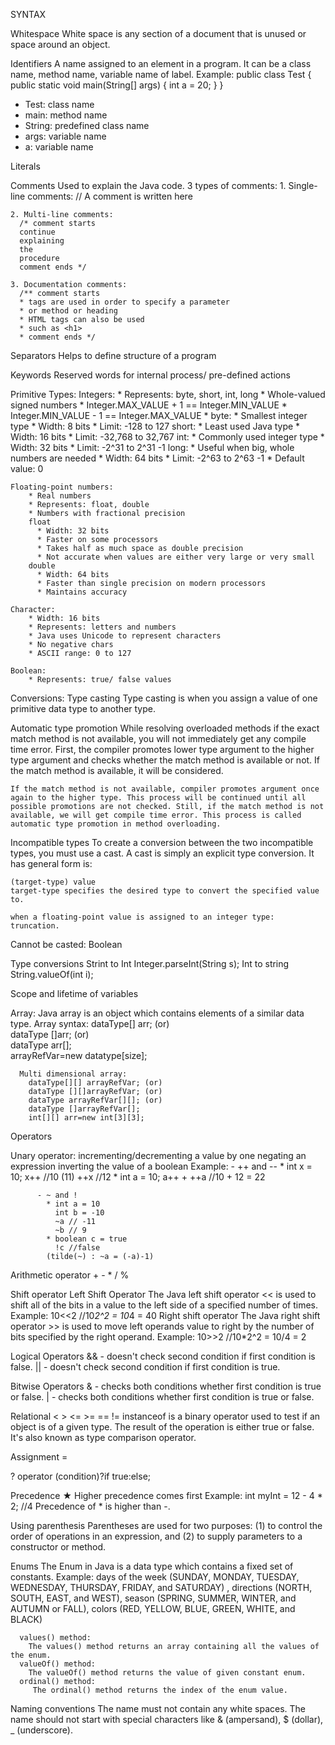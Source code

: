 SYNTAX

Whitespace
  White space is any section of a document that is unused or space around an object.

Identifiers
  A name assigned to an element in a program.
  It can be a class name, method name, variable name of label.
  Example:
    public class Test
  {
      public static void main(String[] args)
      {
          int a = 20;
      }
  }
  * Test: class name
  * main: method name
  * String: predefined class name
  * args: variable name
  * a: variable name

Literals 


Comments
  Used to explain the Java code.
  3 types of comments:
    1. Single-line comments:
      // A comment is written here

    2. Multi-line comments:
      /* comment starts
      continue
      explaining
      the 
      procedure
      comment ends */

    3. Documentation comments:
      /** comment starts
      * tags are used in order to specify a parameter
      * or method or heading
      * HTML tags can also be used
      * such as <h1>
      * comment ends */


Separators
  Helps to define structure of a program

Keywords
  Reserved words for internal process/ pre-defined actions

Primitive Types:
    Integers:
        * Represents: byte, short, int, long
        * Whole-valued signed numbers
        * Integer.MAX_VALUE + 1 == Integer.MIN_VALUE
        * Integer.MIN_VALUE - 1 == Integer.MAX_VALUE
        * byte:
            * Smallest integer type
            * Width: 8 bits
            * Limit: -128 to 127
          short:
            * Least used Java type
            * Width: 16 bits
            * Limit: -32,768 to 32,767
          int:
            * Commonly used integer type
            * Width: 32 bits
            * Limit: -2^31 to 2^31 -1
          long:
            * Useful when big, whole numbers are needed
            * Width: 64 bits
            * Limit: -2^63 to 2^63 -1
            * Default value: 0

    Floating-point numbers:
        * Real numbers
        * Represents: float, double
        * Numbers with fractional precision
        float
          * Width: 32 bits
          * Faster on some processors
          * Takes half as much space as double precision
          * Not accurate when values are either very large or very small 
        double
          * Width: 64 bits
          * Faster than single precision on modern processors
          * Maintains accuracy

    Character:
        * Width: 16 bits
        * Represents: letters and numbers
        * Java uses Unicode to represent characters
        * No negative chars
        * ASCII range: 0 to 127

    Boolean:
        * Represents: true/ false values

Conversions:
  Type casting
    Type casting is when you assign a value of one primitive data type to another type.

  Automatic type promotion
    While resolving overloaded methods if the exact match method is not available, you will not immediately get any compile time error. First, the compiler promotes lower type argument to the higher type argument and checks whether the match method is available or not. If the match method is available, it will be considered.

    If the match method is not available, compiler promotes argument once again to the higher type. This process will be continued until all possible promotions are not checked. Still, if the match method is not available, we will get compile time error. This process is called automatic type promotion in method overloading.

  Incompatible types
    To create a conversion between the two incompatible types, you must use a cast. A cast is simply an explicit type conversion. It has general form is:

    (target-type) value
    target-type specifies the desired type to convert the specified value to.

    when a floating-point value is assigned to an integer type: truncation.

  Cannot be casted: 
    Boolean 
  
  Type conversions
    Strint to Int
      Integer.parseInt(String s);
    Int to string
      String.valueOf(int i); 

Scope and lifetime of variables 

Array:
  Java array is an object which contains elements of a similar data type.
  Array syntax:
        dataType[] arr; (or)  
        dataType []arr; (or)  
        dataType arr[];  
        arrayRefVar=new datatype[size];

      Multi dimensional array:
        dataType[][] arrayRefVar; (or)  
        dataType [][]arrayRefVar; (or)  
        dataType arrayRefVar[][]; (or)  
        dataType []arrayRefVar[]; 
        int[][] arr=new int[3][3];

Operators

  Unary operator:
    incrementing/decrementing a value by one
    negating an expression
    inverting the value of a boolean
    Example: 
          - ++ and --
            * int x = 10;
              x++ //10 (11)
              ++x //12
            * int a = 10;
              a++ + ++a //10 + 12 = 22
          
          - ~ and !
            * int a = 10
              int b = -10
              ~a // -11
              ~b // 9
            * boolean c = true
              !c //false
            (tilde(~) : ~a = (-a)-1)
  Arithmetic operator
    + - * / %

  Shift operator
    Left Shift Operator
      The Java left shift operator << is used to shift all of the bits in a value to the left side of a specified number of times.
      Example: 10<<2 //10*2^2 = 10*4 = 40
    Right shift operator
      The Java right shift operator >> is used to move left operands value to right by the number of bits specified by the right operand.
      Example: 10>>2 //10*2^2 = 10/4 = 2

  Logical Operators
    && - doesn't check second condition if first condition is false.
    || - doesn't check second condition if first condition is true. 

  Bitwise Operators 
    & - checks both conditions whether first condition is true or false.
    | - checks both conditions whether first condition is true or false.
  
  Relational
    < > <= >= == !=
    instanceof is a binary operator used to test if an object is of a given type. The result of the operation is either true or false. It's also known as type comparison operator.

  Assignment
    =

  ? operator
    (condition)?if true:else;
  
  Precedence ★
    Higher precedence comes first
    Example:
      int myInt = 12 - 4 * 2; //4
      Precedence of * is higher than -.
  
  Using parenthesis
    Parentheses are used for two purposes: 
    (1) to control the order of operations in an expression, and 
    (2) to supply parameters to a constructor or method.

Enums
  The Enum in Java is a data type which contains a fixed set of constants. 
  Example: 
    days of the week (SUNDAY, MONDAY, TUESDAY, WEDNESDAY, THURSDAY, FRIDAY, and SATURDAY) , 
    directions (NORTH, SOUTH, EAST, and WEST), 
    season (SPRING, SUMMER, WINTER, and AUTUMN or FALL), 
    colors (RED, YELLOW, BLUE, GREEN, WHITE, and BLACK) 

      values() method:
        The values() method returns an array containing all the values of the enum.
      valueOf() method:
        The valueOf() method returns the value of given constant enum.
      ordinal() method:
         The ordinal() method returns the index of the enum value.

Naming conventions
    The name must not contain any white spaces.
    The name should not start with special characters like & (ampersand), $ (dollar), _ (underscore).

